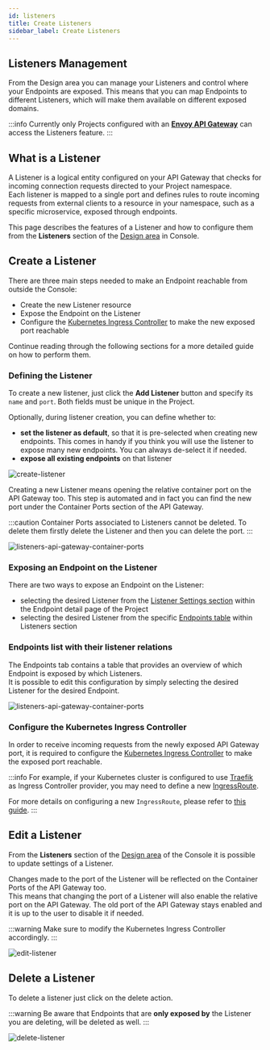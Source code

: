 ```yaml
---
id: listeners
title: Create Listeners
sidebar_label: Create Listeners
---
```


## Listeners Management

From the Design area you can manage your Listeners and control where your Endpoints are exposed. This means that you can map Endpoints to different Listeners, which will make them available on different exposed domains.

:::info
Currently only Projects configured with an [**Envoy API Gateway**](/runtime_suite/envoy-api-gateway/overview.md) can access the Listeners feature.
:::

## What is a Listener

A Listener is a logical entity configured on your API Gateway that checks for incoming connection requests directed to your Project namespace.  
Each listener is mapped to a single port and defines rules to route incoming requests from external clients to a resource in your namespace, such as a specific microservice, exposed through endpoints.

This page describes the features of a Listener and how to configure them from the **Listeners** section of the [Design area](/development_suite/api-console/api-design/overview.md) in Console.

## Create a Listener

There are three main steps needed to make an Endpoint reachable from outside the Console:
- Create the new Listener resource
- Expose the Endpoint on the Listener
- Configure the [Kubernetes Ingress Controller](https://kubernetes.io/docs/concepts/services-networking/ingress-controllers/) to make the new exposed port reachable

Continue reading through the following sections for a more detailed guide on how to perform them.

### Defining the Listener 

To create a new listener, just click the **Add Listener** button and specify its `name` and `port`. Both fields must be unique in the Project. 

Optionally, during listener creation, you can define whether to:
- **set the listener as default**, so that it is pre-selected when creating new endpoints. This comes in handy if you think you will use the listener to expose many new endpoints. You can always de-select it if needed.
- **expose all existing endpoints** on that listener

![create-listener](img/listeners/create-listener.png)

Creating a new Listener means opening the relative container port on the API Gateway too. This step is automated and in fact you can find the new port under the Container Ports section of the API Gateway.  

:::caution
Container Ports associated to Listeners cannot be deleted. To delete them firstly delete the Listener and then you can delete the port.
:::

![listeners-api-gateway-container-ports](img/listeners/listeners-api-gateway-ports.png)

### Exposing an Endpoint on the Listener

There are two ways to expose an Endpoint on the Listener:
- selecting the desired Listener from the [Listener Settings section](/development_suite/api-console/api-design/endpoints.md#listeners) within the Endpoint detail page of the Project
- selecting the desired Listener from the specific [Endpoints table](/development_suite/api-console/api-design/listeners.md#endpoints-list-with-their-listener-relations) within Listeners section

### Endpoints list with their listener relations

The Endpoints tab contains a table that provides an overview of which Endpoint is exposed by which Listeners.  
It is possible to edit this configuration by simply selecting the desired Listener for the desired Endpoint.

![listeners-api-gateway-container-ports](img/listeners/endpoints-listeners-table.png)

### Configure the Kubernetes Ingress Controller

In order to receive incoming requests from the newly exposed API Gateway port, it is required to configure the [Kubernetes Ingress Controller](https://kubernetes.io/docs/concepts/services-networking/ingress-controllers/) to make the exposed port reachable.  

:::info
For example, if your Kubernetes cluster is configured to use [Traefik](https://doc.traefik.io/traefik/providers/kubernetes-ingress/) as Ingress Controller provider, you may need to define a new [IngressRoute](https://doc.traefik.io/traefik/providers/kubernetes-crd/).

For more details on configuring a new `IngressRoute`, please refer to [this guide](/infrastructure/paas/tools/traefik.md#expose-an-endpoint).
:::

## Edit a Listener

From the **Listeners** section of the [Design area](/development_suite/api-console/api-design/overview.md) of the Console it is possible to update settings of a Listener.

Changes made to the port of the Listener will be reflected on the Container Ports of the API Gateway too.  
This means that changing the port of a Listener will also enable the relative port on the API Gateway. The old port of the API Gateway stays enabled and it is up to the user to disable it if needed. 

:::warning
Make sure to modify the Kubernetes Ingress Controller accordingly.
:::

![edit-listener](img/listeners/edit-listener.png)

## Delete a Listener

To delete a listener just click on the delete action.

:::warning
Be aware that Endpoints that are **only exposed by** the Listener you are deleting, will be deleted as well.
:::

![delete-listener](img/listeners/delete-listener.png)
